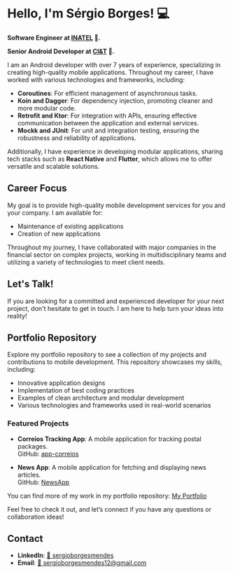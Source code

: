 # Hello, I'm Sérgio Borges! 💻

**Software Engineer at [INATEL](https://www.inatel.com) 📖.**

**Senior Android Developer at [CI&T](https://www.ciandt.com) 🤖.**

I am an Android developer with over 7 years of experience, specializing in creating high-quality mobile applications. Throughout my career, I have worked with various technologies and frameworks, including:

- **Coroutines**: For efficient management of asynchronous tasks.
- **Koin and Dagger**: For dependency injection, promoting cleaner and more modular code.
- **Retrofit and Ktor**: For integration with APIs, ensuring effective communication between the application and external services.
- **Mockk and JUnit**: For unit and integration testing, ensuring the robustness and reliability of applications.

Additionally, I have experience in developing modular applications, sharing tech stacks such as **React Native** and **Flutter**, which allows me to offer versatile and scalable solutions.

## Career Focus

My goal is to provide high-quality mobile development services for you and your company. I am available for:

- Maintenance of existing applications
- Creation of new applications

Throughout my journey, I have collaborated with major companies in the financial sector on complex projects, working in multidisciplinary teams and utilizing a variety of technologies to meet client needs.

## Let's Talk!

If you are looking for a committed and experienced developer for your next project, don't hesitate to get in touch. I am here to help turn your ideas into reality!

## Portfolio Repository

Explore my portfolio repository to see a collection of my projects and contributions to mobile development. This repository showcases my skills, including:

- Innovative application designs
- Implementation of best coding practices
- Examples of clean architecture and modular development
- Various technologies and frameworks used in real-world scenarios

### Featured Projects

- **Correios Tracking App**: A mobile application for tracking postal packages.  
  GitHub: [app-correios](https://github.com/smborgesMobile/app-correios)

- **News App**: A mobile application for fetching and displaying news articles.  
  GitHub: [NewsApp](https://github.com/smborgesMobile/NewsApp)

You can find more of my work in my portfolio repository: [My Portfolio](https://github.com/yourusername/yourportfolio)

Feel free to check it out, and let’s connect if you have any questions or collaboration ideas!

## Contact

- **LinkedIn**: [🔗 sergioborgesmendes](https://www.linkedin.com/in/sergioborgesmendes/)
- **Email**: [📧 sergioborgesmendes12@gmail.com](mailto:sergioborgesmendes12@gmail.com)
